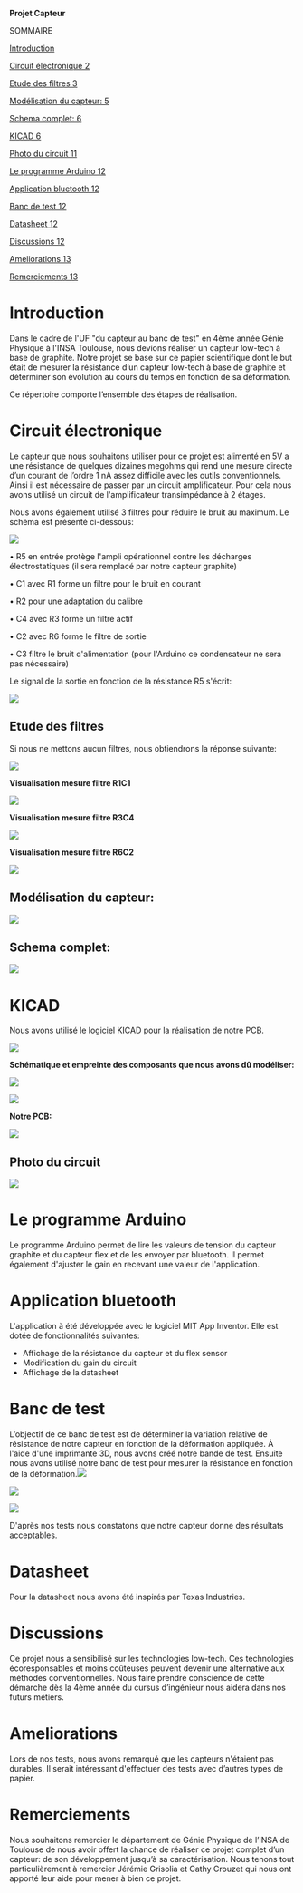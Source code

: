 ﻿
**Projet Capteur**


SOMMAIRE

[Introduction	](#_aqfiiiz3mat1)

[Circuit électronique	2](#_85kghymnccqe)

[Etude des filtres	3](#_3wv6rcoxo2u0)

[Modélisation du capteur:	5](#_od7riktkldgj)

[Schema complet:	6](#_dfu786f6gm2l)

[KICAD	6](#_9s9i8k258f05)

[Photo du circuit	11](#_kr2nya7ldd2s)

[Le programme Arduino	12](#_101d9m39fwqz)

[Application bluetooth	12](#_bzfua36c38m9)

[Banc de test	12](#_r0kbzpm251z9)

[Datasheet	12](#_eai4omgrnxa8)

[Discussions	12](#_o2hx32m0ftjm)

[Ameliorations	13](#_7aa4jqu1zgj3)

[Remerciements	13](#_hgrpjs9usncb)





















# <a name="_aqfiiiz3mat1"></a>Introduction

Dans le cadre de l'UF "du capteur au banc de test" en 4ème année Génie Physique à l'INSA Toulouse, nous devions réaliser un capteur low-tech à base de graphite. Notre projet se base sur ce papier scientifique dont le but était de mesurer la résistance d’un capteur low-tech à base de graphite et déterminer son évolution au cours du temps en fonction de sa déformation. 

Ce répertoire comporte l’ensemble des étapes de réalisation.  

# <a name="_85kghymnccqe"></a>Circuit électronique 

Le capteur que nous souhaitons utiliser pour ce projet est alimenté en 5V a une résistance de quelques dizaines megohms qui rend une mesure directe d’un courant de l’ordre 1 nA assez difficile avec les outils conventionnels. Ainsi il est nécessaire de passer par un circuit amplificateur. Pour cela nous avons utilisé un circuit de l'amplificateur transimpédance à  2 étages. 

Nous avons également utilisé 3 filtres pour réduire le bruit au maximum. Le schéma est présenté ci-dessous:

![](readme/Aspose.Words.3b03996b-de7f-4a27-b3a3-2ca13a7ea03e.001.png)

• R5 en entrée protège l'ampli opérationnel contre les décharges électrostatiques (il sera remplacé par notre capteur graphite)

• C1 avec R1 forme un filtre pour le bruit en courant 

• R2 pour une adaptation du calibre 

• C4 avec R3 forme un filtre actif 

• C2 avec R6 forme le filtre de sortie 

• C3 filtre le bruit d'alimentation (pour l'Arduino ce condensateur ne sera pas nécessaire)  

Le signal de la sortie en fonction de la résistance R5 s'écrit:

![](readme/Aspose.Words.3b03996b-de7f-4a27-b3a3-2ca13a7ea03e.002.png)
## <a name="_3wv6rcoxo2u0"></a>Etude des filtres

Si nous ne mettons aucun filtres, nous obtiendrons la réponse suivante:

![](readme/Aspose.Words.3b03996b-de7f-4a27-b3a3-2ca13a7ea03e.003.png)













**Visualisation mesure filtre R1C1**

![](readme/Aspose.Words.3b03996b-de7f-4a27-b3a3-2ca13a7ea03e.004.png)


**Visualisation mesure filtre R3C4**

![](readme/Aspose.Words.3b03996b-de7f-4a27-b3a3-2ca13a7ea03e.005.png)





**Visualisation mesure filtre R6C2**

![](readme/Aspose.Words.3b03996b-de7f-4a27-b3a3-2ca13a7ea03e.006.png) 

## <a name="_od7riktkldgj"></a>Modélisation du capteur: 

![](readme/Aspose.Words.3b03996b-de7f-4a27-b3a3-2ca13a7ea03e.007.png)

## <a name="_dfu786f6gm2l"></a>Schema complet: 

![](readme/Aspose.Words.3b03996b-de7f-4a27-b3a3-2ca13a7ea03e.008.png)
# <a name="_9s9i8k258f05"></a>KICAD

Nous avons utilisé le logiciel KICAD pour la réalisation de notre PCB. 

![](readme/Aspose.Words.3b03996b-de7f-4a27-b3a3-2ca13a7ea03e.009.png) 


**Schématique et empreinte des composants que nous avons dû modéliser:** 

![](readme/Aspose.Words.3b03996b-de7f-4a27-b3a3-2ca13a7ea03e.010.png)

![](readme/Aspose.Words.3b03996b-de7f-4a27-b3a3-2ca13a7ea03e.011.png)











**Notre PCB:**

![](readme/Aspose.Words.3b03996b-de7f-4a27-b3a3-2ca13a7ea03e.012.png)

## <a name="_kr2nya7ldd2s"></a>**Photo du circuit**
![](readme/Aspose.Words.3b03996b-de7f-4a27-b3a3-2ca13a7ea03e.013.jpeg)



# <a name="_101d9m39fwqz"></a>Le programme Arduino
Le programme Arduino permet de lire les valeurs de tension du capteur graphite et du capteur flex et de les envoyer par bluetooth. Il permet également d'ajuster le gain en recevant une valeur de l'application. 
# <a name="_bzfua36c38m9"></a>Application bluetooth

L'application à été développée avec le logiciel MIT App Inventor. Elle est dotée de fonctionnalités suivantes:

- Affichage de la résistance du capteur et du flex sensor
- Modification du gain du circuit
- Affichage de la datasheet

# <a name="_r0kbzpm251z9"></a>Banc de test

L’objectif de ce banc de test est de déterminer la variation relative de résistance de notre capteur en fonction de la déformation appliquée. À l'aide d'une imprimante 3D, nous avons créé notre bande de test. Ensuite nous avons utilisé notre banc de test pour mesurer la résistance en fonction de la déformation.![](readme/Aspose.Words.3b03996b-de7f-4a27-b3a3-2ca13a7ea03e.014.jpeg)

![](readme/Aspose.Words.3b03996b-de7f-4a27-b3a3-2ca13a7ea03e.015.png)

![](readme/Aspose.Words.3b03996b-de7f-4a27-b3a3-2ca13a7ea03e.016.png)

D'après nos tests nous constatons que notre capteur donne des résultats acceptables.

# <a name="_eai4omgrnxa8"></a>Datasheet
Pour la datasheet nous avons été inspirés par Texas Industries. 
# <a name="_o2hx32m0ftjm"></a>Discussions 

Ce projet nous a sensibilisé sur les technologies low-tech. Ces technologies écoresponsables et moins coûteuses peuvent devenir une alternative aux méthodes conventionnelles. Nous faire prendre conscience de cette démarche dès la 4ème année du cursus d’ingénieur nous aidera dans nos futurs métiers.  
# <a name="_7aa4jqu1zgj3"></a>Ameliorations 
Lors de nos tests, nous avons remarqué que les capteurs n'étaient pas durables. Il serait intéressant d'effectuer des tests avec d’autres types de papier. 

# <a name="_hgrpjs9usncb"></a>Remerciements
Nous souhaitons remercier le département de Génie Physique de l’INSA de Toulouse de nous avoir offert la chance de réaliser ce projet complet d’un capteur: de son développement jusqu’à sa caractérisation. Nous tenons tout particulièrement à remercier Jérémie Grisolia et Cathy Crouzet qui nous ont apporté leur aide pour mener à bien ce projet. 
